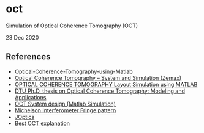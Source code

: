 # oct
Simulation of Optical Coherence Tomography (OCT)

23 Dec 2020

## References

* [Optical-Coherence-Tomography-using-Matlab](https://github.com/shbkd/Optical-Coherence-Tomography-using-Matlab)
* [Optical Coherence Tomography – System and Simulation (Zemax)](https://www.youtube.com/watch?v=MvCzGLSMqNM)
* [OPTICAL COHERENCE TOMOGRAPHY Layout Simulation using MATLAB](https://estudogeral.sib.uc.pt/bitstream/10316/31107/1/MasterThesis_PatriciaCarvalho.pdf)
* [DTU Ph.D. thesis on Optical Coherence Tomography: Modeling and Applications](https://www.google.com/url?sa=t&rct=j&q=&esrc=s&source=web&cd=&ved=2ahUKEwjkqazyteTtAhXD-6QKHdQ4CPAQFjACegQIAxAC&url=https%3A%2F%2Forbit.dtu.dk%2Ffiles%2F7810773%2F827B3d01.pdf&usg=AOvVaw0M_E68vavnHRyagOEP9NwA)
* [OCT System design (Matlab Simulation)](https://www.youtube.com/watch?v=6JgmXwkjkmE&list=PLAJchV67pirTQqxZUYJv_PHDE4muOOTbn)
* [Michelson Interferometer Fringe pattern](https://in.mathworks.com/matlabcentral/fileexchange/73482-michelson-interferometer-fringe-pattern)
* [JOptics](http://www.ub.edu/javaoptics/index-en.html)
* [Best OCT explanation](https://www.youtube.com/playlist?list=PL-dIBMwXD0RXVArXRGrRyPcUZSF4BNSCp)
